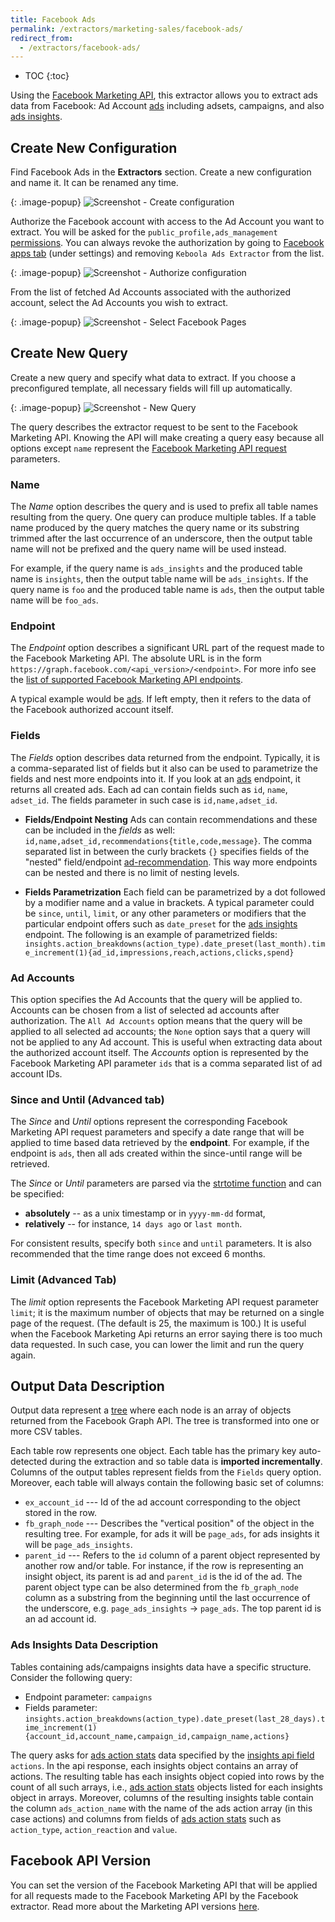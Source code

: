 ```yaml
---
title: Facebook Ads
permalink: /extractors/marketing-sales/facebook-ads/
redirect_from:
  - /extractors/facebook-ads/
---
```


* TOC
{:toc}

Using the [Facebook Marketing API](https://developers.facebook.com/docs/marketing-api/reference/v2.8), 
this extractor allows you to extract ads data from Facebook:
Ad Account [ads](https://developers.facebook.com/docs/marketing-api/reference/adgroup) including adsets, 
campaigns, and also [ads insights](https://developers.facebook.com/docs/marketing-api/reference/adgroup/insights/).

## Create New Configuration
Find Facebook Ads in the **Extractors** section. Create a new configuration and name it. It can be renamed any time.

{: .image-popup}
![Screenshot - Create configuration](/extractors/facebook-ads/createconfig.png)

Authorize the Facebook account with access to the Ad Account you want to extract. 
You will be asked for the `public_profile,ads_management` [permissions](https://developers.facebook.com/docs/facebook-login/permissions). 
You can always revoke the authorization by going to 
[Facebook apps tab](https://www.facebook.com/settings?tab=applications) (under settings) and removing
`Keboola Ads Extractor` from the list.


{: .image-popup}
![Screenshot - Authorize configuration](/extractors/facebook-ads/authorizefb.png)

From the list of fetched Ad Accounts associated with the authorized account, select the Ad Accounts 
you wish to extract.

{: .image-popup}
![Screenshot - Select Facebook Pages](/extractors/facebook-ads/selectadaccounts.png)

## Create New Query
Create a new query and specify what data to extract. If you choose a preconfigured template, 
all necessary fields will fill up automatically.

{: .image-popup}
![Screenshot - New Query](/extractors/facebook-ads/newquery.png)

The query describes the extractor request to be sent to the Facebook Marketing API. Knowing the API will 
make creating a query easy because all options except `name` represent the [Facebook Marketing API 
request](https://developers.facebook.com/docs/graph-api/using-graph-api) parameters.

### Name
The *Name* option describes the query and is used to prefix all table names resulting from the query.
One query can produce multiple tables. If a table name produced by the query matches the query name or its substring trimmed after the last occurrence of an underscore, then the output table name will not be prefixed and the query name will be used instead. 

For example, if the query name is `ads_insights` and the produced table name is `insights`, then the 
output table name will be `ads_insights`. If the query name is `foo` and the produced table name is 
`ads`, then the output table name will be `foo_ads`.

### Endpoint
The *Endpoint* option describes a significant URL part of the request made to the Facebook Marketing API. 
The absolute URL is in the form `https://graph.facebook.com/<api_version>/<endpoint>`. 
For more info see the [list of supported Facebook Marketing API endpoints](https://developers.facebook.com/docs/marketing-api/reference/v2.8). 

A typical example would be [ads](https://developers.facebook.com/docs/marketing-api/reference/adgroup). 
If left empty, then it refers to the data of the Facebook authorized account itself.

### Fields
The *Fields* option describes data returned from the endpoint. Typically, it is a comma-separated list of 
fields but it also can be used to parametrize the fields and nest more endpoints into it. If you look at 
an [ads](https://developers.facebook.com/docs/marketing-api/reference/adgroup) endpoint, it returns all 
created ads. Each ad can contain fields such as `id`, `name`, `adset_id`. The fields parameter in such 
case is `id,name,adset_id`.

- **Fields/Endpoint Nesting**
    Ads can contain recommendations and these can be included in the *fields* as well: `id,name,adset_id,recommendations{title,code,message}`. The comma separated list
    in between the curly brackets `{}` specifies fields of the "nested" field/endpoint
    [ad-recommendation](https://developers.facebook.com/docs/marketing-api/reference/ad-recommendation/). This way more endpoints can be nested and there is no limit of nesting levels.

- **Fields Parametrization**
    Each field can be parametrized by a dot followed by a modifier name and a value in brackets. 
    A typical parameter could be `since`, `until`, `limit`, or any other parameters or modifiers that the particular endpoint offers such as `date_preset` for the [ads insights](https://developers.facebook.com/docs/marketing-api/reference/adgroup/insights/) endpoint.
    The following is an example of parametrized fields: 	`insights.action_breakdowns(action_type).date_preset(last_month).time_increment(1){ad_id,impressions,reach,actions,clicks,spend}`

### Ad Accounts
This option specifies the Ad Accounts that the query will be applied to. Accounts can be chosen from a 
list of selected ad accounts after authorization. The `All Ad Accounts` option means that the query will 
be applied to all selected ad accounts; the `None` option says that a query will not be applied to any Ad
account. This is useful when extracting data about the authorized account itself. The *Accounts* option 
is represented by the Facebook Marketing API parameter `ids` that is a comma separated list of ad account IDs.

### Since and Until (Advanced tab)
The *Since* and *Until* options represent the corresponding Facebook Marketing API request parameters and 
specify a date range that will be applied to time based data retrieved by the **endpoint**. For example, 
if the endpoint is `ads`, then all ads created within the since-until range will be retrieved.

The *Since* or *Until* parameters are parsed via the [strtotime function](http://php.net/manual/en/function.strtotime.php) 
and can be specified:

- **absolutely** -- as a unix timestamp or in `yyyy-mm-dd` format,
- **relatively** -- for instance, `14 days ago` or `last month`.

For consistent results, specify both `since` and `until` parameters. It is also recommended that the time 
range does not exceed 6 months.

### Limit (Advanced Tab)
The *limit* option represents the Facebook Marketing API request parameter `limit`; it is the maximum 
number of objects that may be returned on a single page of the request. (The default is 25, the maximum 
is 100.) It is useful when the Facebook Marketing Api returns an error saying there is too much data 
requested. In such case, you can lower the limit and run the query again.

## Output Data Description
Output data represent a [tree](https://en.wikipedia.org/wiki/Tree_(graph_theory)) where each node is an 
array of objects returned from the Facebook Graph API. The tree is transformed into one or more CSV 
tables. 

Each table row represents one object. Each table has the primary key auto-detected during the 
extraction and so table data is **imported incrementally**. Columns of the output tables represent fields 
from the `Fields` query option. Moreover, each table will always contain the following basic set of columns:

- `ex_account_id` --- Id of the ad account corresponding to the object stored in the row.
- `fb_graph_node` --- Describes the "vertical position" of the object in the resulting tree. For example, for ads it will be `page_ads`, for ads insights it will be `page_ads_insights`.
- `parent_id` ---  Refers to the `id` column of a parent object represented by another row and/or 
table. For instance, if the row is representing an insight object, its parent is ad and `parent_id` is the 
id of the ad. The parent object type can be also determined from the `fb_graph_node` column as a 
substring from the beginning until the last occurrence of the underscore, e.g. `page_ads_insights` -> 
`page_ads`. The top parent id is an ad account id.

### Ads Insights Data Description
Tables containing ads/campaigns insights data have a specific structure. Consider the following query:

- Endpoint parameter: `campaigns`
- Fields parameter: `insights.action_breakdowns(action_type).date_preset(last_28_days).time_increment(1){account_id,account_name,campaign_id,campaign_name,actions}`

 The query asks for [ads action stats](https://developers.facebook.com/docs/marketing-api/reference/ads-action-stats/) data specified by the 
 [insights api field](https://developers.facebook.com/docs/marketing-api/reference/ads-action-stats/) 
 `actions`. In the api response, each insights object contains an array of actions. The resulting table 
 has each insights object copied into rows by the count of all such arrays, i.e., [ads action stats](https://developers.facebook.com/docs/marketing-api/reference/ads-action-stats/) 
 objects listed for each insights object in arrays. Moreover, columns of the resulting insights table 
 contain the column `ads_action_name` with the name of the ads action array (in this case actions) and 
 columns from fields of [ads action stats](https://developers.facebook.com/docs/marketing-api/reference/ads-action-stats/) 
 such as `action_type`, `action_reaction` and `value`.

## Facebook API Version
You can set the version of the Facebook Marketing API that will be applied for all requests made to the 
Facebook Marketing API by the Facebook extractor. Read more about the Marketing API versions 
[here](https://developers.facebook.com/docs/marketing-api/versions).
